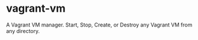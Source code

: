 # vagrant-vm
A Vagrant VM manager. Start, Stop, Create, or Destroy any Vagrant VM from any directory.
